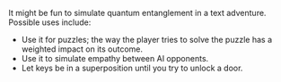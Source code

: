 It might be fun to simulate quantum entanglement in a text adventure.
Possible uses include:

- Use it for puzzles; the way the player tries to solve the puzzle has a weighted
  impact on its outcome.
- Use it to simulate empathy between AI opponents.
- Let keys be in a superposition until you try to unlock a door.